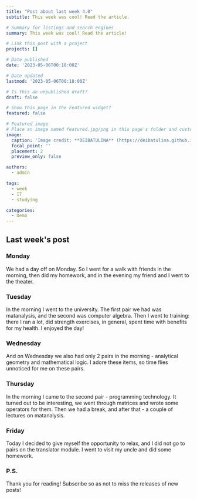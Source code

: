 ```yaml
---
title: "Post about last week 4.0"
subtitle: This week was cool! Read the article.

# Summary for listings and search engines
summary: This week was cool! Read the article!

# Link this post with a project
projects: []

# Date published
date: '2023-05-06T00:18:00Z'

# Date updated
lastmod: '2023-05-06T00:18:00Z'

# Is this an unpublished draft?
draft: false

# Show this page in the Featured widget?
featured: false

# Featured image
# Place an image named featured.jpg/png in this page's folder and customize its options here.
image:
  caption: 'Image credit: **DEIBATULINA** (https://deibatulina.github.io)'
  focal_point: ''
  placement: 2
  preview_only: false

authors:
  - admin

tags:
  - week
  - IT
  - studying

categories:
  - Demo
---
```


## Last week's post

### Monday

  We had a day off on Monday. So I went for a walk with friends in the morning, then did my homework, and in the evening my friend and I went to the theater.
  
### Tuesday

  In the morning I went to the university. The first pair we had was matanalysis, and the second was computer algebra. Then I went to training: there I ran a lot, did strength exercises, in general, spent time with benefits for my health. I enjoyed the day!


### Wednesday

  And on Wednesday we also had only 2 pairs in the morning - analytical geometry and mathematical logic. I adore these items, so time flies unnoticed for me on these pairs.
  
  
### Thursday

  In the morning I came to the second pair - programming technology. It turned out to be interesting, we went through matrices and wrote some operators for them. Then we had a break, and after that - a couple of lectures on matanalysis.
  
  
### Friday

  Today I decided to give myself the opportunity to relax, and I did not go to pairs on the translator module. I went to visit my uncle and did some homework.
  
### P.S.

  Thank you for reading! Subscribe so as not to miss the releases of new posts!

